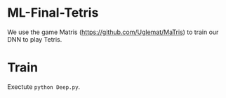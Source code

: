 ML-Final-Tetris
======

We use the game Matris (https://github.com/Uglemat/MaTris) to train our DNN to play Tetris.

Train
======
Exectute `python Deep.py`.
